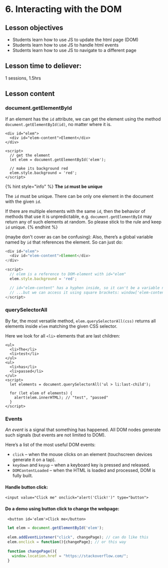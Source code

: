 # 6. Interacting with the DOM

## Lesson objectives

* Students learn how to use JS to update the html page \(DOM\)
* Students learn how to use JS to handle html events
* Students learn how to use JS to navigate to a different page

## Lesson time to deliever:

1 sessions, 1.5hrs

## Lesson content

### document.getElementById

 If an element has the `id` attribute, we can get the element using the method `document.getElementById(id)`, no matter where it is.

```markup
<div id="elem">
  <div id="elem-content">Element</div>
</div>

<script>
  // get the element
  let elem = document.getElementById('elem');

  // make its background red
  elem.style.background = 'red';
</script>
```

{% hint style="info" %}
**The `id` must be unique**

The `id` must be unique. There can be only one element in the document with the given `id`.

If there are multiple elements with the same `id`, then the behavior of methods that use it is unpredictable, e.g. `document.getElementById` may return any of such elements at random. So please stick to the rule and keep `id` unique.
{% endhint %}

\(maybe don't cover as can be confusing\): Also, there’s a global variable named by `id` that references the element. So can just do:

```javascript
<div id="elem">
  <div id="elem-content">Element</div>
</div>

<script>
  // elem is a reference to DOM-element with id="elem"
  elem.style.background = 'red';

  // id="elem-content" has a hyphen inside, so it can't be a variable name
  // ...but we can access it using square brackets: window['elem-content']
</script>
```

### querySelectorAll

By far, the most versatile method, `elem.querySelectorAll(css)` returns all elements inside `elem` matching the given CSS selector.

Here we look for all `<li>` elements that are last children:

```markup
<ul>
  <li>The</li>
  <li>test</li>
</ul>
<ul>
  <li>has</li>
  <li>passed</li>
</ul>
<script>
  let elements = document.querySelectorAll('ul > li:last-child');

  for (let elem of elements) {
    alert(elem.innerHTML); // "test", "passed"
  }
</script>
```

### Events

_An event_ is a signal that something has happened. All DOM nodes generate such signals \(but events are not limited to DOM\).

Here’s a list of the most useful DOM events:

* `click` – when the mouse clicks on an element \(touchscreen devices generate it on a tap\).
* `keydown` and `keyup` – when a keyboard key is pressed and released.
* `DOMContentLoaded` – when the HTML is loaded and processed, DOM is fully built.

#### Handle button click:

```markup
<input value="Click me" onclick="alert('Click!')" type="button">
```

#### Do a demo using button click to change the webpage:

```markup
 <button id='elem'>Click me</button> 
```

```javascript
 let elem = document.getElementById('elem');
 
 elem.addEventListener("click", changePage); // can do like this
 elem.onclick = function(){changePage}; // or this way
 
 function changePage(){
   window.location.href = "https://stackoverflow.com/";
 }
 
```


